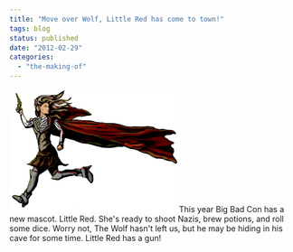 ```yaml
---
title: "Move over Wolf, Little Red has come to town!"
tags: blog
status: published
date: "2012-02-29"
categories: 
  - "the-making-of"
---
```


[![Little Red](/images/little-red-no-background-300x219.png "Little Red")](http://www.bigbadcon.com/wp-content/uploads/2012/02/little-red-no-background.png)This year Big Bad Con has a new mascot. Little Red. She's ready to shoot Nazis, brew potions, and roll some dice. Worry not, The Wolf hasn't left us, but he may be hiding in his cave for some time. Little Red has a gun!
